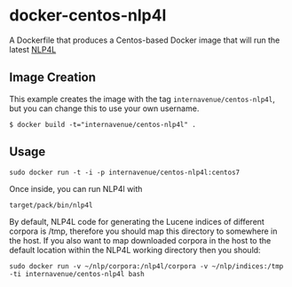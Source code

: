 # docker-centos-nlp4l

A Dockerfile that produces a Centos-based Docker image that will run the latest [NLP4L][nlp4l]

[nlp4l]: https://github.com/NLP4L/nlp4l


## Image Creation

This example creates the image with the tag `internavenue/centos-nlp4l`, but you can change this to use your own username.


```
$ docker build -t="internavenue/centos-nlp4l" .
```

## Usage

```
sudo docker run -t -i -p internavenue/centos-nlp4l:centos7
```

Once inside, you can run NLP4l with

```
target/pack/bin/nlp4l
```
By default, NLP4L code for generating the Lucene indices of different corpora is /tmp, therefore you should map this directory to somewhere in the host. If you also want to map downloaded corpora in the host to the default location within the NLP4L working directory then you should:

```
sudo docker run -v ~/nlp/corpora:/nlp4l/corpora -v ~/nlp/indices:/tmp -ti internavenue/centos-nlp4l bash
```
